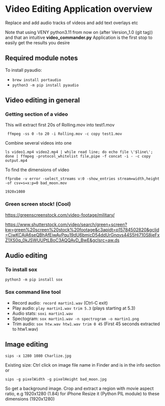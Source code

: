 # Video Editing Application overview 
Replace and add audio tracks of videos and add text overlays etc

Note that using VENY python3.11 from now on (after Version_1.0 (git tag))
and that an intuitive **video_commander.py** Application is the first stop
to easily get the results you desire

## Required module notes
To install pyaudio:

- `brew install portaudio`
- `python3 -m pip install pyaudio`

## Video editing in general
### Getting section of a video
This will extract first 20s of Rolling.mov into test1.mov

 ` ffmpeg -ss 0 -to 20 -i Rolling.mov -c copy test1.mov`

Combine several videos into one 

`ls video1.mp4 video2.mp4 | while read line; do echo file \'$line\'; done | ffmpeg -protocol_whitelist file,pipe -f concat -i - -c copy output.mp4
`

To find the dimensions of video 

`ffprobe -v error -select_streams v:0 -show_entries stream=width,height -of csv=s=x:p=0 bad_moon.mov`

`1920x1080`

### Green screen stock! (Cool)
https://greenscreenstock.com/video-footage/military/

https://www.shutterstock.com/video/search/green+screen?kw=green%20screen%20stock%20footage&c3apidt=p15784502820&gclid=CjwKCAiA6seQBhAfEiwAvPqu19dU6bmicD54ddUrGnqys44S5Hi710S8jeFxZ1XS0q_0kJSWUUPtLBoC3AQQAvD_BwE&gclsrc=aw.ds

## Audio editing

### To install sox
`python3 -m pip install sox`

### Sox command line tool
- Record audio:` record martin1.wav` (Ctrl-C exit)
- Play audio:   `play martin1.wav trim 5.3`  (plays starting at 5.3)
- Audio stats:  `soxi martin1.wav`
- Spectogram:   `sox martin1.wav -n spectrogram -o martin1.png`
- Trim audio:  `sox htw.wav htw1.wav trim 0 45` (First 45 seconds extracted to htw1.wav)

## Image editing

`sips -x 1280 1080 Charlize.jpg `

Existing size: Ctrl click on image file name in Finder and is in the info section
or

`sips -g pixelWidth -g pixelHeight bad_moon.jpg`

So get a background image. 
Crop and extract a region with movie aspect ratio, e.g 1920x1280 (1.84) for iPhone
Resize it (Python PIL module) to these dimensions (1920x1280)